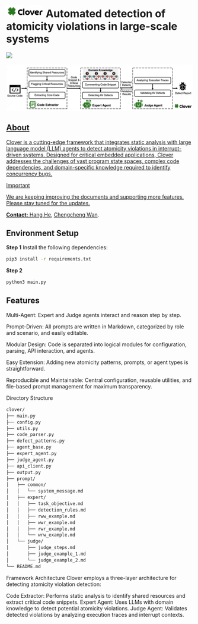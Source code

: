# <img src="assets/icon.png" alt="Project logo" width="100"> Automated detection of atomicity violations in large-scale systems

<p align="left">
    <a href="https://arxiv.org/pdf/2504.00521"><img src="https://img.shields.io/badge/arXiv-2504.08001-b31b1b.svg?style=for-the-badge">
</p>

![Framework](assets/overview.png)

## About

Clover is a cutting-edge framework that integrates static analysis with large language model (LLM) agents to detect atomicity violations in interrupt-driven systems. Designed for critical embedded applications, Clover addresses the challenges of vast program state spaces, complex code dependencies, and domain-specific knowledge required to identify concurrency bugs.

> [!IMPORTANT]
> We are keeping improving the documents and supporting more features. Please stay tuned for the updates.

**Contact:** [Hang He](hang.he@stu.ecnu.edu.cn), [Chengcheng Wan](https://chengcheng-wan.github.io/).

## Environment Setup

**Step 1**
Install the following dependencies:

```sh
pip3 install -r requirements.txt
```
**Step 2**
```sh
python3 main.py
```

## Features
Multi-Agent: Expert and Judge agents interact and reason step by step.

Prompt-Driven: All prompts are written in Markdown, categorized by role and scenario, and easily editable.

Modular Design: Code is separated into logical modules for configuration, parsing, API interaction, and agents.

Easy Extension: Adding new atomicity patterns, prompts, or agent types is straightforward.

Reproducible and Maintainable: Central configuration, reusable utilities, and file-based prompt management for maximum transparency.

Directory Structure
```sh
clover/
├── main.py
├── config.py
├── utils.py
├── code_parser.py
├── defect_patterns.py
├── agent_base.py
├── expert_agent.py
├── judge_agent.py
├── api_client.py
├── output.py
├── prompt/
│   ├── common/
│   │   └── system_message.md
│   ├── expert/
│   │   ├── task_objective.md
│   │   ├── detection_rules.md
│   │   ├── rww_example.md
│   │   ├── wwr_example.md
│   │   ├── rwr_example.md
│   │   └── wrw_example.md
│   └── judge/
│       ├── judge_steps.md
│       ├── judge_example_1.md
│       └── judge_example_2.md
└── README.md
```

Framework Architecture
Clover employs a three-layer architecture for detecting atomicity violation detection:

Code Extractor: Performs static analysis to identify shared resources and extract critical code snippets.
Expert Agent: Uses LLMs with domain knowledge to detect potential atomicity violations.
Judge Agent: Validates detected violations by analyzing execution traces and interrupt contexts.
